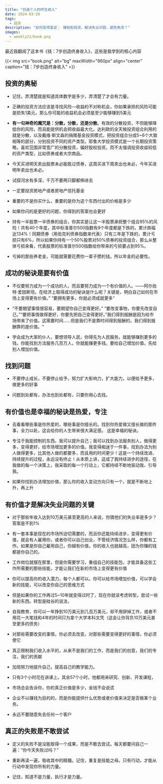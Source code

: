 ```yaml
---
title: "创造个人的终生收入"
date: 2024-03-20
tags:
  - 投资 
description: "如何变得富足： 赚钱和投资，解决失业问题，避免焦虑？"
images:
  - weekly22/book.png
---
```


最近我翻阅了这本书《钱：7步创造终身收入》，这些是我学到的核心内容

{{< img src="book.png" alt="bg" maxWidth="960px" align="center" caption="钱：7步创造终身收入" >}}

## 投资的奥秘

- 记住，弄清楚就是知道具体数字是多少，弄清楚了才会有力量。

- 正确的投资方法应该是寻找风险—收益的不对称机会，你如果承担的风险可能是损失1美元，那么你可能的收益机会必须是至少能够赚到5美元

- **有一句神奇的魔咒是：分散，分散，还是分散**。有效的分散投资，不但能够降低你的风险，而且能提供机会把收益最大化。达利欧的全天候投资组合利用的就是分散，以及戴维·斯文森的捐赠基金投资模式，把投资组合分成5~6个大致相等的部分，分别投资不同的资产类型。耶鲁大学投资模式是一个长期投资策略，喜欢范围非常宽广的分散投资，偏好股权投资，而不太强调投资收益较低的资产类型，比如债券或者大宗商品。

- 今天买进明天卖出股票未必能胜过债券，这周买进下周卖出也未必，今年买进明年卖出也未必。

- 试探河水有多深，千万不要两只脚都伸进去

- 一定要投资房地产或者房地产信托基金

- 重要的不是你买什么，重要的是你为这个东西付出的价格是多少

- 如果你问的是更好的问题，你得到的答案也会更好

- 持有一半股票一半债券的组合，你其实是让这一半股票承担整个组合95%的风险！共有40个年度，其中标准普尔500指数有9个年度都是下跌的，累计跌幅达134%！同期债券（用伯克利债券指数来代表）只有三年是下跌的，累计亏损只有6%，所以如果你持有一个50%股票对50%债券的投资组合，那么从整体亏损来看，代表股票的标准普尔500指数给你带来的亏损要占到95%。

- 亏掉的那些养老金，可能就需要花费你一辈子攒的钱。所以年金的必要性。

## 成功的秘诀是要有价值

- 不仅要努力成为一个成功的人，而且要努力成为一个有价值的人。——阿尔伯特·爱因斯坦。在经济上取得成功的秘诀是什么呢？关键是，明白自己如何在市场上变得更有价值。” “要拥有更多，你就必须成就更多“

- “不要期望事情很容易，要期望你自己变得更好。” “要改变事物，你要先改变自己。”“要把事情做得更好，你要先把自己变得更好。”我们得到报酬是因为给市场带来了价值。这需要时间……但是我们不是靠时间得到报酬的，我们得到报酬靠的是价值。“

- 学会成为大家的仆人，要想领导人民，你得先为人民服务。就能够赚到更多的钱。你能找到方法服务几百万人，你就能赚更多钱。要给自己增加价值，先给别人增加价值。

## 找到问题

- 不要停止成长，不要停止给予，努力扩大影响力，扩大能力，以便给予更多，做更多的好事

- 问题到处都有，办法也到处都有，只要你用心去找。

## 有价值也是幸福的秘诀是热爱，专注

- 去看看哪些事是你热爱的，哪些事是你擅长的。找到你热爱做又擅长做的那件事，全力以赴，这会给你的人生带来很大满足感。 这是幸福的秘诀。

- 专注于我能控制的东西。我可以提升自己；我可以找到办法服务别人，做得更多，变得更好，给市场增加更多的价值。我变得痴迷于一件事，找到办法为别人做得更多，比其他人做的都要多，而且用的时间更少！这是一个持续改进、持续提升的过程，永远没有终止！从本质上讲，这成了我持续进步的途径，在我做的每一个决策上，我采取的每一个行动上，它都持续不断地驱动我、引导我。

- 如果你找到办法增加价值，那么你的收入变动方向只有一个，就是不断地上升，再上升

## 有价值才是解决失业问题的关键

- 对于那些年收入达到10万美元甚至更高的人来说，你猜他们的失业率是多少？答案是不到1%

- 有一套本事是现在的市场所迫切需要的，而且你还能持续进步，变得更有价值，就会有人雇用你，或者你可以自己创业，不管经济情况怎么样，你都有工作。如果是你自己雇用自己，你越有价值，你的收入也就越高，因为你赚的钱都是你自己的。

- 工作岗位就摆在那里，但是你需要学习，重组自己的技能包，才能具备这些工作所需要的那些技能，才能让我们在新的市场上变得更有价值

- 你可以提高你的收入潜力，每个人都可以。你可以给市场增加价值，可以学会新的技能，可以改变你自己的思维方式

-  但是如果你的工作再过5~10年就变得过时了，现在你就该考虑转型，尝试一些新的东西。转型是硅谷的说法，

- 自我教育，你可以一年挣到10万美元到几百万美元，却不用辞掉工作，或者不用花一大笔钱和4年的时间只为拿个大学本科文凭（这会让你背负10万美元甚至更多的债务）

- 对那些需要改变的事情，你必须去改变。对那些需要变得更好的事情，你必须使它

- 真正限制我们收入水平的，从来不是我们的工作，而是我们的创意，我们的专注，我们的贡献

- 加倍努力地提升自己，提高自己的教学能力。

- 只有3个小时花在讲课上。其余57个小时，他都用来研究、创新、开发课程，

- 市场总会告诉你，你的真正价值是多少，金钱不会说谎

- 企业不以赚钱为目的的，而是你能提供什么优势或者价值来决定是否做某个业务。

- 永远不要随意失去任何一个客户

## 真正的失败是不敢尝试

- 定义的失败不是没能取得一个成果，而是不敢去尝试。每天都要问自己一遍：“你今天失败过吗？”

- 重新再读一遍，吸收其中的精髓。记住，重复是技能之母。只有行动，才能从行动中发现你所有的力量。

- 记住，知道不是力量，执行才是力量。
